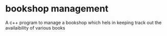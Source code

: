 # bookshop management
 A c++ program to manage a bookshop which hels in keeping track out the availaibility of various books
